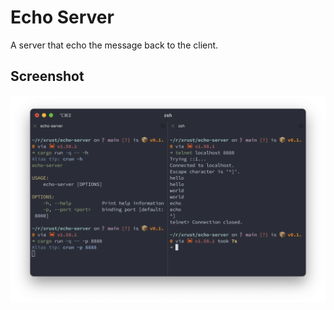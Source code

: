 # Echo Server
A server that echo the message back to the client.

## Screenshot
![echo-server](img/echo-server.png)